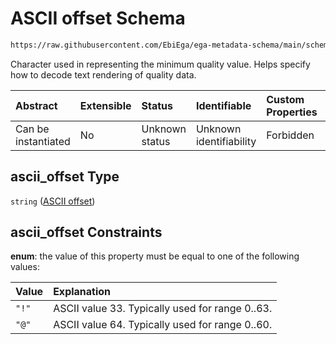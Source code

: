 # ASCII offset Schema

```txt
https://raw.githubusercontent.com/EbiEga/ega-metadata-schema/main/schemas/EGA.common-definitions.json#/definitions/file_object/properties/sequence_quality_details/properties/ascii_offset
```

Character used in representing the minimum quality value.  Helps specify how to decode text rendering of quality data.

| Abstract            | Extensible | Status         | Identifiable            | Custom Properties | Additional Properties | Access Restrictions | Defined In                                                                                           |
| :------------------ | :--------- | :------------- | :---------------------- | :---------------- | :-------------------- | :------------------ | :--------------------------------------------------------------------------------------------------- |
| Can be instantiated | No         | Unknown status | Unknown identifiability | Forbidden         | Allowed               | none                | [EGA.common-definitions.json\*](../../../schemas/EGA.common-definitions.json "open original schema") |

## ascii\_offset Type

`string` ([ASCII offset](ega-12-definitions-ega-file-object-properties-sequence-quality-details-properties-ascii-offset.md))

## ascii\_offset Constraints

**enum**: the value of this property must be equal to one of the following values:

| Value | Explanation                                      |
| :---- | :----------------------------------------------- |
| `"!"` | ASCII value 33.  Typically used for range 0..63. |
| `"@"` | ASCII value 64.  Typically used for range 0..60. |
